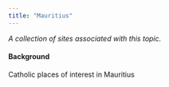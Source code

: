 ```yaml
---
title: "Mauritius"
---
```



*A collection of sites associated with this topic.*

#### Background

Catholic places of interest in Mauritius



